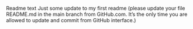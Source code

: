 Readme text
Just some update to my first readme (please update your file README.md in the main branch from GitHub.com. It’s the only time you are allowed to update and commit from GitHub interface.)
